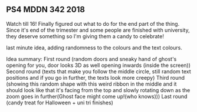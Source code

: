 ## PS4 MDDN 342 2018
Watch till 16!
Finally figured out what to do for the end part of the thing. Since it's end of the trimester and some people are finished with university, they deserve something so I'm giving them a candy to celebrate!

last minute idea, adding randomness to the colours and the text colours. 

Idea summary:
First round (random doors and sneaky hand of ghost's opening for you, door looks 3D as well opening inwards (inside the screen))
Second round (texts that make you follow the middle circle, still random text positions and if you go in further, the texts look more creepy)
Third round (showing this random shape with this weird ribbon in the middle and it should look like that it's facing from the top and slowly rotating down as the zoom goes in further(Ghost face might come up!(who knows)))
Last round (candy treat for Halloween + uni tri finishes)